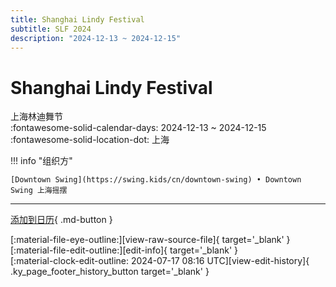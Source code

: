```yaml
---
title: Shanghai Lindy Festival
subtitle: SLF 2024
description: "2024-12-13 ~ 2024-12-15"
---
```


# Shanghai Lindy Festival 

上海林迪舞节  
:fontawesome-solid-calendar-days: 2024-12-13 ~ 2024-12-15  
:fontawesome-solid-location-dot: 上海  

!!! info "组织方"

    [Downtown Swing](https://swing.kids/cn/downtown-swing) • Downtown Swing 上海摇摆  

---

[添加到日历](https://swing.news/ics/zh-Hans/2024/cn/shanghai-lindy-festival-2024.ics){ .md-button }

<div class="ky_page_footer" markdown>
<div class="ky_page_footer_trailing" markdown="span">
[:material-file-eye-outline:][view-raw-source-file]{ target='_blank' }
[:material-file-edit-outline:][edit-info]{ target='_blank' }
</div>
<div class="ky_page_footer_leading" markdown="span">
[:material-clock-edit-outline: 2024-07-17 08:16 UTC][view-edit-history]{ .ky_page_footer_history_button target='_blank' }
</div>
</div>

[view-raw-source-file]: https://github.com/swingdance/events/blob/main/2024/cn/shanghai-lindy-festival-2024.json "查看原始源文件"
[edit-info]: https://github.com/swingdance/events/issues/new?assignees=&labels=update+event&projects=&template=03-update_entity.yml&title=%5B2024%2Fcn%5D%20Shanghai%20Lindy%20Festival&region=cn&year=2024&id=shanghai-lindy-festival-2024&name=Shanghai%20Lindy%20Festival&org_id=downtown-swing "编辑信息"

[view-edit-history]: https://github.com/swingdance/events/commits/main/2024/cn/shanghai-lindy-festival-2024.json "查看编辑历史"
